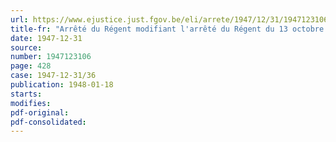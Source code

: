 ```yaml
---
url: https://www.ejustice.just.fgov.be/eli/arrete/1947/12/31/1947123106/justel
title-fr: "Arrêté du Régent modifiant l'arrêté du Régent du 13 octobre 1945, constituant le Commission supérieure d'appel prévue à l'article 18 de la loi du 15 septembre 1924 sur la position et l'avancement des officiers"
date: 1947-12-31
source:
number: 1947123106
page: 428
case: 1947-12-31/36
publication: 1948-01-18
starts:
modifies:
pdf-original:
pdf-consolidated:
---
```


